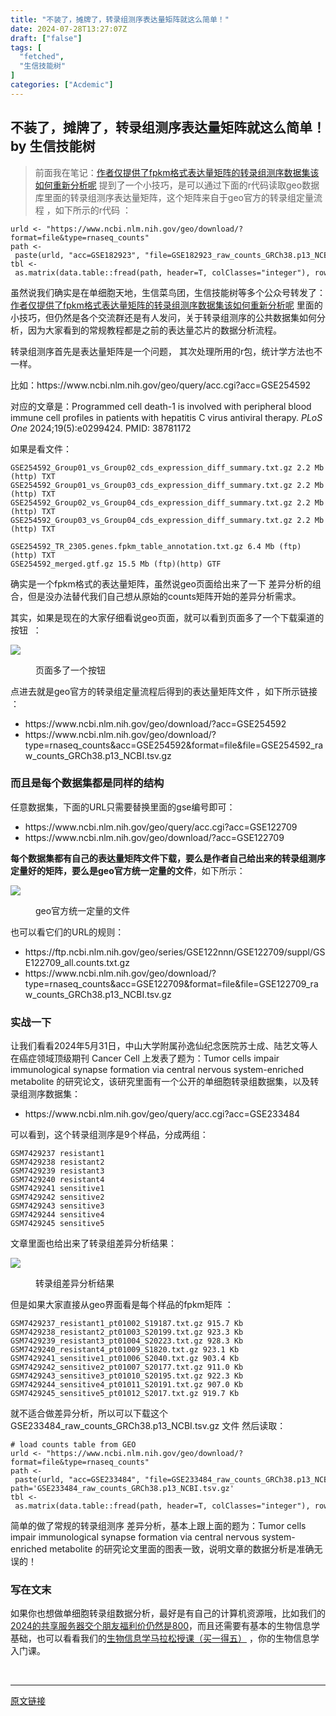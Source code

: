 ```yaml
---
title: "不装了，摊牌了，转录组测序表达量矩阵就这么简单！"
date: 2024-07-28T13:27:07Z
draft: ["false"]
tags: [
  "fetched",
  "生信技能树"
]
categories: ["Acdemic"]
---
```

不装了，摊牌了，转录组测序表达量矩阵就这么简单！ by 生信技能树
------
<div><section data-tool="mdnice编辑器" data-website="https://www.mdnice.com"><blockquote data-tool="mdnice编辑器"><span></span><p>前面我在笔记：<a href="https://mp.weixin.qq.com/s?__biz=MzAxMDkxODM1Ng==&amp;mid=2247531099&amp;idx=1&amp;sn=dc4937045e2cf83b8dcd25187e33ca08&amp;scene=21#wechat_redirect" data-linktype="2">作者仅提供了fpkm格式表达量矩阵的转录组测序数据集该如何重新分析呢</a> 提到了一个小技巧，是可以通过下面的r代码读取geo数据库里面的转录组测序表达量矩阵，这个矩阵来自于geo官方的转录组定量流程 ，如下所示的r代码 ：</p></blockquote><pre data-tool="mdnice编辑器"><span></span><code>urld &lt;- <span>"https://www.ncbi.nlm.nih.gov/geo/download/?format=file&amp;type=rnaseq_counts"</span><br>path &lt;- paste(urld, <span>"acc=GSE182923"</span>, <span>"file=GSE182923_raw_counts_GRCh38.p13_NCBI.tsv.gz"</span>, sep=<span>"&amp;"</span>);<br>tbl &lt;- as.matrix(data.table::fread(path, header=<span>T</span>, colClasses=<span>"integer"</span>), rownames=<span>1</span>)<br></code></pre><p data-tool="mdnice编辑器">虽然说我们确实是在单细胞天地，生信菜鸟团，生信技能树等多个公众号转发了：<a href="https://mp.weixin.qq.com/s?__biz=MzAxMDkxODM1Ng==&amp;mid=2247531099&amp;idx=1&amp;sn=dc4937045e2cf83b8dcd25187e33ca08&amp;scene=21#wechat_redirect" data-linktype="2">作者仅提供了fpkm格式表达量矩阵的转录组测序数据集该如何重新分析呢</a> 里面的小技巧，但仍然是各个交流群还是有人发问，关于转录组测序的公共数据集如何分析，因为大家看到的常规教程都是之前的表达量芯片的数据分析流程。</p><p data-tool="mdnice编辑器">转录组测序首先是表达量矩阵是一个问题， 其次处理所用的r包，统计学方法也不一样。</p><p data-tool="mdnice编辑器">比如：https://www.ncbi.nlm.nih.gov/geo/query/acc.cgi?acc=GSE254592</p><p data-tool="mdnice编辑器">对应的文章是：Programmed cell death-1 is involved with peripheral blood immune cell profiles in patients with hepatitis C virus antiviral therapy. <em>PLoS One</em> 2024;19(5):e0299424. PMID: 38781172</p><p data-tool="mdnice编辑器">如果是看文件：</p><pre data-tool="mdnice编辑器"><span></span><code>GSE254592_Group01_vs_Group02_cds_expression_diff_summary.txt.gz 2.2 Mb (ftp)(http) TXT<br>GSE254592_Group01_vs_Group03_cds_expression_diff_summary.txt.gz 2.2 Mb (ftp)(http) TXT<br>GSE254592_Group02_vs_Group04_cds_expression_diff_summary.txt.gz 2.2 Mb (ftp)(http) TXT<br>GSE254592_Group03_vs_Group04_cds_expression_diff_summary.txt.gz 2.2 Mb (ftp)(http) TXT<br><br>GSE254592_TR_2305.genes.fpkm_table_annotation.txt.gz 6.4 Mb (ftp)(http) TXT<br>GSE254592_merged.gtf.gz 15.5 Mb (ftp)(http) GTF<br></code></pre><p data-tool="mdnice编辑器">确实是一个fpkm格式的表达量矩阵，虽然说geo页面给出来了一下 差异分析的组合，但是没办法替代我们自己想从原始的counts矩阵开始的差异分析需求。</p><p data-tool="mdnice编辑器">其实，如果是现在的大家仔细看说geo页面，就可以看到页面多了一个下载渠道的按钮  ：</p><p><img data-galleryid="" data-imgfileid="100048499" data-ratio="1.288888888888889" data-s="300,640" data-src="https://mmbiz.qpic.cn/mmbiz_png/cZNhZQ6j4wyLVh1kmaYWqzN7K8mnEliaYtCTaSb1RS1l64okJOoMvf4CibMpMVTOKDaM2lGorh5xLPCdzLeFfRibw/640?wx_fmt=png&amp;from=appmsg" data-type="png" data-w="1080" src="https://mmbiz.qpic.cn/mmbiz_png/cZNhZQ6j4wyLVh1kmaYWqzN7K8mnEliaYtCTaSb1RS1l64okJOoMvf4CibMpMVTOKDaM2lGorh5xLPCdzLeFfRibw/640?wx_fmt=png&amp;from=appmsg"></p><figure data-tool="mdnice编辑器"><figcaption>页面多了一个按钮</figcaption></figure><p data-tool="mdnice编辑器">点进去就是geo官方的转录组定量流程后得到的表达量矩阵文件 ，如下所示链接 ：</p><ul data-tool="mdnice编辑器"><li><section>https://www.ncbi.nlm.nih.gov/geo/download/?acc=GSE254592</section></li><li><section>https://www.ncbi.nlm.nih.gov/geo/download/?type=rnaseq_counts&amp;acc=GSE254592&amp;format=file&amp;file=GSE254592_raw_counts_GRCh38.p13_NCBI.tsv.gz</section></li></ul><h3 data-tool="mdnice编辑器"><span></span><span>而且是每个数据集都是同样的结构</span><span></span></h3><p data-tool="mdnice编辑器">任意数据集，下面的URL只需要替换里面的gse编号即可：</p><ul data-tool="mdnice编辑器"><li><section>https://www.ncbi.nlm.nih.gov/geo/query/acc.cgi?acc=GSE122709</section></li><li><section>https://www.ncbi.nlm.nih.gov/geo/download/?acc=GSE122709</section></li></ul><p data-tool="mdnice编辑器"><span><strong>每个数据集都有自己的表达量矩阵文件下载，要么是作者自己给出来的转录组测序定量好的矩阵，要么是geo官方统一定量的文件</strong></span>，如下所示：</p><p><img data-galleryid="" data-imgfileid="100048498" data-ratio="1.1527777777777777" data-s="300,640" data-src="https://mmbiz.qpic.cn/mmbiz_png/cZNhZQ6j4wyLVh1kmaYWqzN7K8mnEliaYNed4ibnbSa2aQmx13zqDo8kL2lL9lc1WYsH4rJNeYyyJOhds8Vz9gZQ/640?wx_fmt=png&amp;from=appmsg" data-type="png" data-w="1080" src="https://mmbiz.qpic.cn/mmbiz_png/cZNhZQ6j4wyLVh1kmaYWqzN7K8mnEliaYNed4ibnbSa2aQmx13zqDo8kL2lL9lc1WYsH4rJNeYyyJOhds8Vz9gZQ/640?wx_fmt=png&amp;from=appmsg"></p><figure data-tool="mdnice编辑器"><figcaption>geo官方统一定量的文件</figcaption></figure><p data-tool="mdnice编辑器">也可以看它们的URL的规则：</p><ul data-tool="mdnice编辑器"><li><section>https://ftp.ncbi.nlm.nih.gov/geo/series/GSE122nnn/GSE122709/suppl/GSE122709_all.counts.txt.gz</section></li><li><section>https://www.ncbi.nlm.nih.gov/geo/download/?type=rnaseq_counts&amp;acc=GSE122709&amp;format=file&amp;file=GSE122709_raw_counts_GRCh38.p13_NCBI.tsv.gz</section></li></ul><h3 data-tool="mdnice编辑器"><span></span><span>实战一下</span><span></span></h3><p data-tool="mdnice编辑器">让我们看看2024年5月31日，中山大学附属孙逸仙纪念医院苏士成、陆艺文等人在癌症领域顶级期刊 Cancer Cell 上发表了题为：Tumor cells impair immunological synapse formation via central nervous system-enriched metabolite 的研究论文，该研究里面有一个公开的单细胞转录组数据集，以及转录组测序数据集：</p><ul data-tool="mdnice编辑器"><li><section>https://www.ncbi.nlm.nih.gov/geo/query/acc.cgi?acc=GSE233484</section></li></ul><p data-tool="mdnice编辑器">可以看到，这个转录组测序是9个样品，分成两组：</p><pre data-tool="mdnice编辑器"><span></span><code>GSM7429237 resistant1<br>GSM7429238 resistant2<br>GSM7429239 resistant3<br>GSM7429240 resistant4<br>GSM7429241 sensitive1<br>GSM7429242 sensitive2<br>GSM7429243 sensitive3<br>GSM7429244 sensitive4<br>GSM7429245 sensitive5<br></code></pre><p data-tool="mdnice编辑器">文章里面也给出来了转录组差异分析结果：</p><p><img data-galleryid="" data-imgfileid="100048497" data-ratio="0.21481481481481482" data-s="300,640" data-src="https://mmbiz.qpic.cn/mmbiz_png/cZNhZQ6j4wyLVh1kmaYWqzN7K8mnEliaYhGMbgXbkwJBxrkvWicBeA9AnOvzDwnpQP2Xib3l61TFr9a0iaNLRLTGBA/640?wx_fmt=png&amp;from=appmsg" data-type="png" data-w="1080" src="https://mmbiz.qpic.cn/mmbiz_png/cZNhZQ6j4wyLVh1kmaYWqzN7K8mnEliaYhGMbgXbkwJBxrkvWicBeA9AnOvzDwnpQP2Xib3l61TFr9a0iaNLRLTGBA/640?wx_fmt=png&amp;from=appmsg"></p><figure data-tool="mdnice编辑器"><figcaption>转录组差异分析结果</figcaption></figure><p data-tool="mdnice编辑器">但是如果大家直接从geo界面看是每个样品的fpkm矩阵 ：</p><pre data-tool="mdnice编辑器"><span></span><code>GSM7429237_resistant1_pt01002_S19187.txt.gz 915.7 Kb<br>GSM7429238_resistant2_pt01003_S20199.txt.gz 923.3 Kb<br>GSM7429239_resistant3_pt01004_S20223.txt.gz 928.3 Kb<br>GSM7429240_resistant4_pt01009_S1820.txt.gz 923.1 Kb<br>GSM7429241_sensitive1_pt01006_S2040.txt.gz 903.4 Kb<br>GSM7429242_sensitive2_pt01007_S20177.txt.gz 911.0 Kb<br>GSM7429243_sensitive3_pt01010_S20195.txt.gz 922.3 Kb<br>GSM7429244_sensitive4_pt01011_S20191.txt.gz 907.0 Kb<br>GSM7429245_sensitive5_pt01012_S2017.txt.gz 919.7 Kb<br></code></pre><p data-tool="mdnice编辑器">就不适合做差异分析，所以可以下载这个 GSE233484_raw_counts_GRCh38.p13_NCBI.tsv.gz 文件 然后读取：</p><pre data-tool="mdnice编辑器"><span></span><code><span># load counts table from GEO</span><br>urld &lt;- <span>"https://www.ncbi.nlm.nih.gov/geo/download/?format=file&amp;type=rnaseq_counts"</span><br>path &lt;- paste(urld, <span>"acc=GSE233484"</span>, <span>"file=GSE233484_raw_counts_GRCh38.p13_NCBI.tsv.gz"</span>, sep=<span>"&amp;"</span>);<br>path=<span>'GSE233484_raw_counts_GRCh38.p13_NCBI.tsv.gz'</span><br>tbl &lt;- as.matrix(data.table::fread(path, header=<span>T</span>, colClasses=<span>"integer"</span>), rownames=<span>1</span>)<br></code></pre><p data-tool="mdnice编辑器">简单的做了常规的转录组测序 差异分析，基本上跟上面的题为：Tumor cells impair immunological synapse formation via central nervous system-enriched metabolite 的研究论文里面的图表一致，说明文章的数据分析是准确无误的！</p></section><section data-tool="mdnice编辑器" data-website="https://www.mdnice.com"><h3 data-tool="mdnice编辑器"><span>写在文末</span></h3></section><p>如果你也想做单细胞转录组数据分析，<span>最好是有自己的计算机资源哦，比如我们的</span><a href="https://mp.weixin.qq.com/s?__biz=MzAxMDkxODM1Ng==&amp;mid=2247528363&amp;idx=1&amp;sn=5e02f3e9b2e148191e23ebc2c0d780e7&amp;scene=21#wechat_redirect" data-linktype="2">2024的共享服务器交个朋友福利价仍然是800</a><span>，而且还需要有基本的生物信息学基础，也可以看看我们的</span><a target="_blank" href="http://mp.weixin.qq.com/s?__biz=MzAxMDkxODM1Ng==&amp;mid=2247531929&amp;idx=1&amp;sn=f6f16b7bf6b907360d6d0052e3d10cf6&amp;chksm=9b4b3d22ac3cb434b6aa7753a4cf0f266578147ccf10b49cc834e46af578ee6de99be0accb30&amp;scene=21#wechat_redirect" textvalue="生物信息学马拉‍松授课（买一得五）" linktype="text" imgurl="" imgdata="null" data-itemshowtype="0" tab="innerlink" data-linktype="2" hasload="1">生物信息学马拉松授课（买一得五）</a><span> ，你的生物信息学入门课。</span></p><p><br></p><p><mp-style-type data-value="3"></mp-style-type></p></div>  
<hr>
<a href="https://mp.weixin.qq.com/s/NY3IvpyPxb_mJEjeLe3mfg",target="_blank" rel="noopener noreferrer">原文链接</a>
